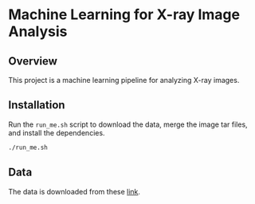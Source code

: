 # Machine Learning for X-ray Image Analysis

## Overview

This project is a machine learning pipeline for analyzing X-ray images. 

## Installation
Run the `run_me.sh` script to download the data, merge the image tar files, and install the dependencies.
```bash
./run_me.sh
```

## Data
The data is downloaded from these [link](https://github.com/MeioJane/SIXray/blob/master/data_list.txt).



